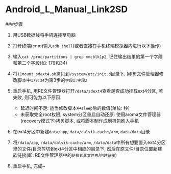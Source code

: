 # Android_L_Manual_Link2SD
###步骤
1. 用USB数据线将手机连接至电脑

2. 打开终端(cmd)输入`adb shell`(或者直接在手机终端模拟器内进行以下操作)

3. 输入`cat /proc/partitions | grep mmcblk1p2`, 记住输出结果的第一个字段和第二个字段(如: 179和34)

4. 将`11mount_sdext4.sh`拷贝到`/system/etc/init.d`目录下, 用RE文件管理器修改脚本中`179:34`为第3步的`字段1:字段2`

5. 重启手机, 用RE文件管理器打开`/data/sdext4`查看是否成功挂载ext4分区, 若失败, 则可能为以下原因: 
   * 延迟时间不足: 适当修改脚本中`sleep`后的数值(单位: 秒)
   * 未获取完全root权限, system分区重启自动还原: 使用aroma文件管理器(recovery模式下)拷贝脚本, 或将脚本制作成刷机包刷入手机

6. 在ext4分区中新建`data/app`, `data/dalvik-cache/arm`, `data/data`目录

7. 将`/data/app`, `/data/dalvik-cache/arm`, `/data/data`中所有想要置入ext4分区里的文件/目录剪切到ext4分区中相应的目录下, 然后在原文件/目录位置新建软链接(即: RE文件管理器中的`链接到此文件夹`/`创建链接`)

8. 重启手机, 完成~
